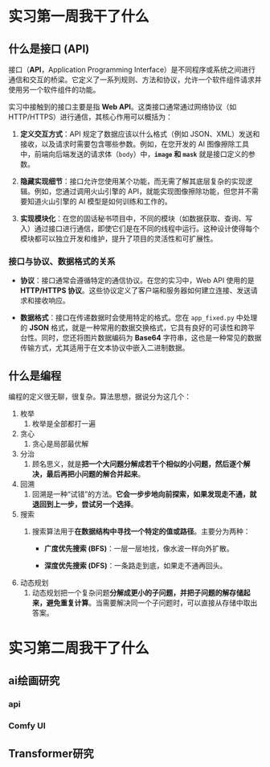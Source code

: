 # 实习第一周我干了什么
## 什么是接口 (API)

接口（**API**，Application Programming Interface）是不同程序或系统之间进行通信和交互的桥梁。它定义了一系列规则、方法和协议，允许一个软件组件请求并使用另一个软件组件的功能。

实习中接触到的接口主要是指 **Web API**。这类接口通常通过网络协议（如 HTTP/HTTPS）进行通信，其核心作用可以概括为：

1. **定义交互方式**：API 规定了数据应该以什么格式（例如 JSON、XML）发送和接收，以及请求时需要包含哪些参数。例如，在您开发的 AI 图像擦除工具中，前端向后端发送的请求体（`body`）中，**`image` 和 `mask`** 就是接口定义的参数。
    
2. **隐藏实现细节**：接口允许您使用某个功能，而无需了解其底层复杂的实现逻辑。例如，您通过调用火山引擎的 API，就能实现图像擦除功能，但您并不需要知道火山引擎的 AI 模型是如何训练和工作的。
    
3. **实现模块化**：在您的固话秘书项目中，不同的模块（如数据获取、查询、写入）通过接口进行通信，即使它们是在不同的线程中运行。这种设计使得每个模块都可以独立开发和维护，提升了项目的灵活性和可扩展性。
    

### 接口与协议、数据格式的关系

- **协议**：接口通常会遵循特定的通信协议。在您的实习中，Web API 使用的是 **HTTP/HTTPS 协议**。这些协议定义了客户端和服务器如何建立连接、发送请求和接收响应。
    
- **数据格式**：接口在传递数据时会使用特定的格式。您在 `app_fixed.py` 中处理的 **JSON** 格式，就是一种常用的数据交换格式，它具有良好的可读性和跨平台性。同时，您还将图片数据编码为 **Base64** 字符串，这也是一种常见的数据传输方式，尤其适用于在文本协议中嵌入二进制数据。

## 什么是编程

编程的定义很无聊，很复杂。算法思想，据说分为这几个：
1. 枚举
	1. 枚举是全部都打一遍
2. 贪心
	1. 贪心是局部最优解
3. 分治
	1. 顾名思义，就是**把一个大问题分解成若干个相似的小问题，然后逐个解决，最后再把小问题的解合并起来**。
4. 回溯
	1. 回溯是一种“试错”的方法。**它会一步步地向前探索，如果发现走不通，就退回到上一步，尝试另一个选择**。
5. 搜索
	1. 搜索算法用于**在数据结构中寻找一个特定的值或路径**。主要分为两种：
	
		- **广度优先搜索 (BFS)**：一层一层地找，像水波一样向外扩散。
    
		- **深度优先搜索 (DFS)**：一条路走到底，如果走不通再回头。
6. 动态规划
	1. 动态规划把一个复杂问题**分解成更小的子问题，并把子问题的解存储起来，避免重复计算**。当需要解决同一个子问题时，可以直接从存储中取出答案。

# 实习第二周我干了什么
## ai绘画研究
### api
### Comfy UI

## Transformer研究

